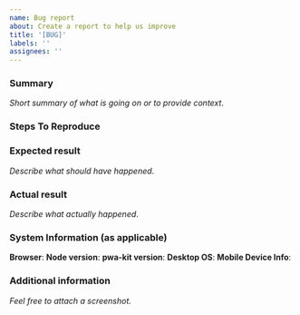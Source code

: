 ```yaml
---
name: Bug report
about: Create a report to help us improve
title: '[BUG]'
labels: ''
assignees: ''
---
```


<!--
NOTICE: GitHub is not a mechanism for receiving support under any agreement or SLA. If you require immediate assistance, please use official support channels.
-->

### Summary

_Short summary of what is going on or to provide context_.

### Steps To Reproduce

### Expected result

_Describe what should have happened_.

### Actual result

_Describe what actually happened_.

### System Information (as applicable)

**Browser**:
**Node version**:
**pwa-kit version**:
**Desktop OS**:
**Mobile Device Info**:

### Additional information

_Feel free to attach a screenshot._
